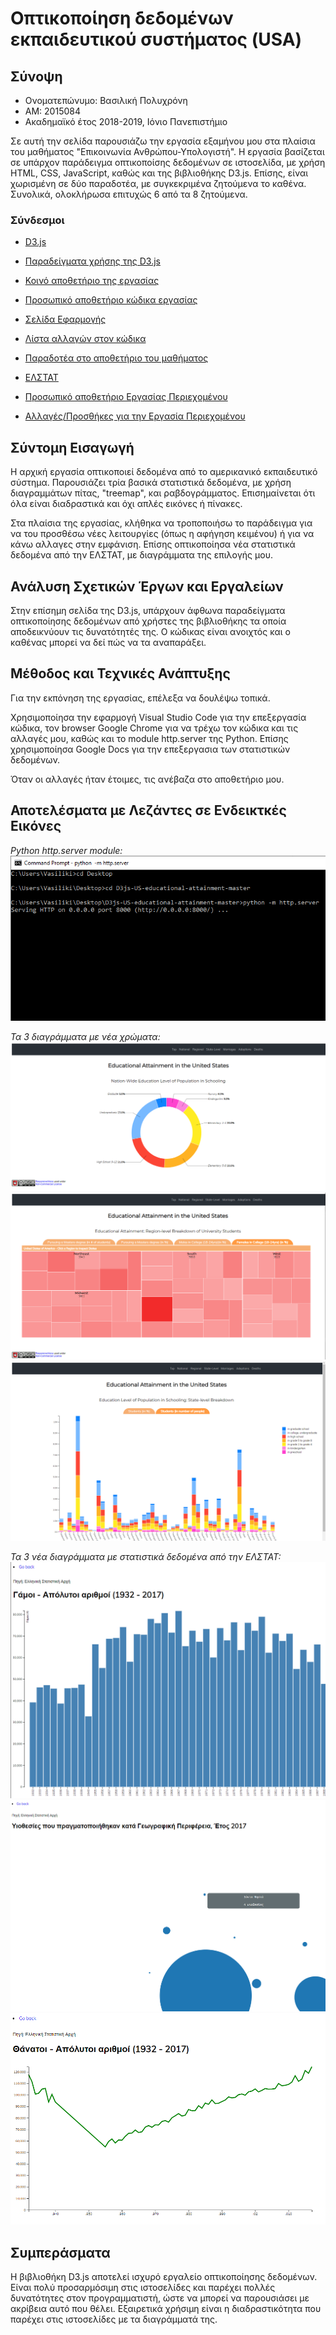 # Οπτικοποίηση δεδομένων εκπαιδευτικού συστήματος (USA)
## Σύνοψη
* Ονοματεπώνυμο: Βασιλική Πολυχρόνη
* ΑΜ: 2015084
* Ακαδημαϊκό έτος 2018-2019, Ιόνιο Πανεπιστήμιο

Σε αυτή την σελίδα παρουσιάζω την εργασία εξαμήνου μου στα πλαίσια του μαθήματος "Επικοινωνία Ανθρώπου-Υπολογιστή". Η εργασία βασίζεται σε υπάρχον παράδειγμα οπτικοποίσης δεδομένων σε ιστοσελίδα, με χρήση HTML, CSS, JavaScript, καθώς και της βιβλιοθήκης D3.js. Επίσης, είναι χωρισμένη σε δύο παραδοτέα, με συγκεκριμένα ζητούμενα το καθένα. Συνολικά, ολοκλήρωσα επιτυχώς 6 από τα 8 ζητούμενα.

### Σύνδεσμοι
* [D3.js](https://d3js.org/)
* [Παραδείγματα χρήσης της D3.js](https://github.com/d3/d3/wiki/Gallery)
* [Κοινό αποθετήριο της εργασίας](https://github.com/ioniodi/D3js-US-educational-attainment)
* [Προσωπικό αποθετήριο κώδικα εργασίας](https://github.com/p15poly/D3js-US-educational-attainment)
* [Σελίδα Εφαρμογής](https://p15poly.github.io/D3js-US-educational-attainment/)
* [Λίστα αλλαγών στον κώδικα](https://github.com/p15poly/D3js-US-educational-attainment/commits/paradoteo2)
* [Παραδοτέα στο αποθετήριο του μαθήματος](https://github.com/p15poly/hci/blob/paradoteo2/projects/2015084/readme.md)
* [ΕΛΣΤΑΤ](http://www.statistics.gr/)

* [Προσωπικό αποθετήριο Εργασίας Περιεχομένου](https://github.com/p15poly/gr)
* [Αλλαγές/Προσθήκες για την Εργασία Περιεχομένου](https://github.com/p15poly/gr/commits/gh-pages)

## Σύντομη Εισαγωγή
Η αρχική εργασία οπτικοποιεί δεδομένα από το αμερικανικό εκπαιδευτικό σύστημα. Παρουσιάζει τρία βασικά στατιστικά δεδομένα, με χρήση διαγραμμάτων πίτας, "treemap", και ραβδογράμματος. Επισημαίνεται ότι όλα είναι διαδραστικά και όχι απλές εικόνες ή πίνακες.

Στα πλαίσια της εργασίας, κλήθηκα να τροποποιήσω το παράδειγμα για να του προσθέσω νέες λειτουργίες (όπως η αφήγηση κειμένου) ή για να κάνω αλλαγες στην εμφάνιση. Επίσης οπτικοποίησα νέα στατιστικά δεδομένα από την ΕΛΣΤΑΤ, με διαγράμματα της επιλογής μου.

## Ανάλυση Σχετικών Έργων και Εργαλείων
Στην επίσημη σελίδα της D3.js, υπάρχουν άφθωνα παραδείγματα οπτικοποίησης δεδομένων από χρήστες της βιβλιοθήκης τα οποία αποδεικνύουν τις δυνατότητές της. Ο κώδικας είναι ανοιχτός και ο καθένας μπορεί να δεί πώς να τα αναπαράξει.

## Μέθοδος και Τεχνικές Ανάπτυξης
Για την εκπόνηση της εργασίας, επέλεξα να δουλέψω τοπικά. 

Χρησιμοποίησα την εφαρμογή Visual Studio Code για την επεξεργασία κώδικα, τον browser Google Chrome για να τρέχω τον κώδικα και τις αλλαγές μου, καθώς και το module http.server της Python. Επίσης χρησιμοποίησα Google Docs για την επεξεργασια των στατιστικών δεδομένων.

Όταν οι αλλαγές ήταν έτοιμες, τις ανέβαζα στο αποθετήριο μου.

## Αποτελέσματα με Λεζάντες σε Ενδεικτκές Εικόνες
*Python http.server module:*  
![](images/cmd.png)

*Τα 3 διαγράμματα με νέα χρώματα:*  
![](images/chart1colors.png)  
![](images/chart2colors.png)  
![](images/chart3colors.png)

*Τα 3 νέα διαγράμματα με στατιστικά δεδομένα από την ΕΛΣΤΑΤ:*  
![](images/chart4.png)  
![](images/chart5.png)  
![](images/chart6.png)

## Συμπεράσματα
Η βιβλιοθήκη D3.js αποτελεί ισχυρό εργαλείο οπτικοποίησης δεδομένων. Είναι πολύ προσαρμόσιμη στις ιστοσελίδες και παρέχει πολλές δυνατότητες στον προγραμματιστή, ώστε να μπορεί να παρουσιάσει με ακρίβεια αυτό που θέλει. Εξαιρετικά χρήσιμη είναι η διαδραστικότητα που παρέχει στις ιστοσελίδες με τα διαγράμματά της.
